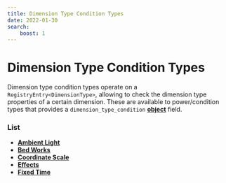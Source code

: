 ```yaml
---
title: Dimension Type Condition Types
date: 2022-01-30
search:
    boost: 1
---
```


#   Dimension Type Condition Types

Dimension type condition types operate on a `RegistryEntry<DimensionType>`, allowing to check the dimension type properties of a certain dimension. These are available to power/condition types that provides a `dimension_type_condition` [**object**][1] field.


### List

* [**Ambient Light**](dimension_type_condition_types/ambient_light.md)
* [**Bed Works**](dimension_type_condition_types/bed_works.md)
* [**Coordinate Scale**](dimension_type_condition_types/coordinate_scale.md)
* [**Effects**](dimension_type_condition_types/effects.md)
* [**Fixed Time**](dimension_type_condition_types/fixed_time.md)



[1]: https://origins.readthedocs.io/en/latest/types/data_types/object
